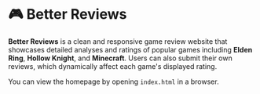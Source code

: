 # 🎮 Better Reviews

**Better Reviews** is a clean and responsive game review website that showcases detailed analyses and ratings of popular games including **Elden Ring**, **Hollow Knight**, and **Minecraft**. Users can also submit their own reviews, which dynamically affect each game's displayed rating.

You can view the homepage by opening `index.html` in a browser.

